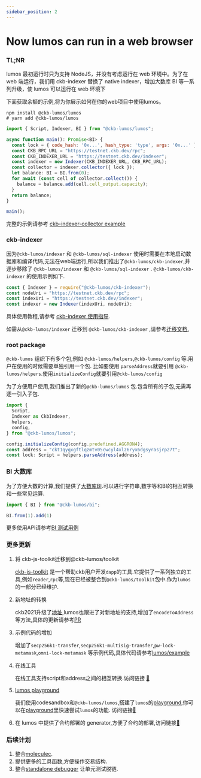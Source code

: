 ```yaml
---
sidebar_position: 2
---
```


# Now lumos can run in a web browser

### TL;NR

lumos 最初运行时只为支持 NodeJS，并没有考虑运行在 web 环境中。为了在 web 端运行，我们用 ckb-indexer 替换了 native indexer，增加大数库 BI 等一系列升级，使 lumos 可以运行在 web 环境下

下面获取余额的示例,将为你展示如何在你的web项目中使用lumos。

```shell
npm install @ckb-lumos/lumos 
# yarn add @ckb-lumos/lumos
```

```jsx
import { Script, Indexer, BI } from "@ckb-lumos/lumos";

async function main(): Promise<BI> {
  const lock = { code_hash: '0x...', hash_type: 'type', args: '0x...' }
  const CKB_RPC_URL = "https://testnet.ckb.dev/rpc";
  const CKB_INDEXER_URL = "https://testnet.ckb.dev/indexer";
  const indexer = new Indexer(CKB_INDEXER_URL, CKB_RPC_URL);
  const collector = indexer.collector({ lock });
  let balance: BI = BI.from(0);
  for await (const cell of collector.collect()) {
    balance = balance.add(cell.cell_output.capacity);
  }
  return balance;
}

main();
```

完整的示例请参考 [ckb-indexer-collector example](https://github.com/nervosnetwork/lumos/blob/develop/examples/ckb-indexer-collector.ts)

### ckb-indexer

因为`@ckb-lumos/indexer` 和 `@ckb-lumos/sql-indexer` 使用时需要在本地启动数据库和编译代码,无法在web端运行,所以我们推出了`@ckb-lumos/ckb-indexer`,并逐步移除了 `@ckb-lumos/indexer` 和 `@ckb-lumos/sql-indexer` . `@ckb-lumos/ckb-indexer` 的使用示例如下.

```jsx
const { Indexer } = require("@ckb-lumos/ckb-indexer");
const nodeUri = "https://testnet.ckb.dev/rpc";
const indexUri = "https://testnet.ckb.dev/indexer";
const indexer = new Indexer(indexUri, nodeUri);
```

具体使用教程,请参考 [ckb-indexer 使用指导](https://github.com/nervosnetwork/lumos/tree/develop/packages/ckb-indexer).

如需从`@ckb-lumos/indexer` 迁移到 `@ckb-lumos/ckb-indexer` ,请参考[迁移文档.](https://github.com/nervosnetwork/lumos/blob/develop/packages/ckb-indexer/mirgation.md)

### root package

`@ckb-lumos` 组织下有多个包,例如 `@ckb-lumos/helpers`,`@ckb-lumos/config` 等.用户在使用的时候需要单独引用一个包. 比如要使用 `parseAddress`就要引用 `@ckb-lumos/helpers`.使用`initializeConfig`就要引用`@ckb-lumos/config` 

为了方便用户使用,我们推出了新的`@ckb-lumos/lumos` 包.包含所有的子包,无需再逐一引入子包.

```jsx
import {
  Script,
  Indexer as CkbIndexer,
  helpers,
  config,
} from "@ckb-lumos/lumos";

config.initializeConfig(config.predefined.AGGRON4);
const address = "ckt1qyqxgftlqzmtv05cwcyl4xlz6ryx6dgsyrasjrp27t";
const lock: Script = helpers.parseAddress(address);
```

### BI 大数库

为了方便大数的计算,我们提供了[大数库BI](https://github.com/nervosnetwork/lumos/tree/develop/packages/bi).可以进行字符串,数字等和BI的相互转换和一些常见运算.

```jsx
import { BI } from "@ckb-lumos/bi";

BI.from(1).add(1)
```

更多使用API请参考[BI 测试用例](https://github.com/nervosnetwork/lumos/blob/develop/packages/bi/tests/index.test.ts)

### 更多更新

1. 将 ckb-js-toolkit迁移到@ckb-lumos/toolkit
    
     [ckb-js-toolkit](https://github.com/nervosnetwork/ckb-js-toolkit) 是一个帮助ckb用户开发`dapp`的工具.它提供了一系列独立的工具,例如`reader`,`rpc`等,现在已经被整合到`@ckb-lumos/toolkit`包中.作为`lumos`的一部分已经维护.
    
2. 新地址的转换
    
    ckb2021升级了[地址](https://github.com/nervosnetwork/rfcs/pull/239/files),lumos也跟进了对新地址的支持,增加了`encodeToAddress` 等方法,具体的更新请参考[PR](https://github.com/nervosnetwork/lumos/pull/205)
    
3. 示例代码的增加
    
    增加了`secp256k1-transfer`,`secp256k1-multisig-transfer`,`pw-lock-metamask`,`omni-lock-metamask` 等示例代码,具体代码请参考[lumos/example](https://github.com/nervosnetwork/lumos/tree/develop/examples)
    
4. 在线工具
    
    在线工具支持script和address之间的相互转换.访问链接 [🔗](https://nervosnetwork.github.io/lumos/tools/address-conversion) 
    
5. [lumos playground](https://codesandbox.io/s/objective-cloud-282i4?file=/src/index.js)
    
    我们使用codesandbox和`@ckb-lumos/lumos`,搭建了`lumos`的[playground](https://codesandbox.io/s/objective-cloud-282i4?file=/src/index.js),你可以在[playground](https://codesandbox.io/s/objective-cloud-282i4?file=/src/index.js)里快速尝试`lumos`的功能. 访问链接[🔗](https://codesandbox.io/s/objective-cloud-282i4?file=/src/index.js)
    
6. 在 lumos 中提供了合约部署的 generator,方便了合约的部署,访问链接[🔗](https://github.com/nervosnetwork/lumos/tree/develop/packages/common-scripts#usage)

### 后续计划

1. 整合[moleculec](https://github.com/nervosnetwork/molecule).
2. 提供更多的工具函数,方便操作交易结构.
3. 整合[standalone debugger](https://github.com/nervosnetwork/ckb-standalone-debugger) 让单元测试脱链.
